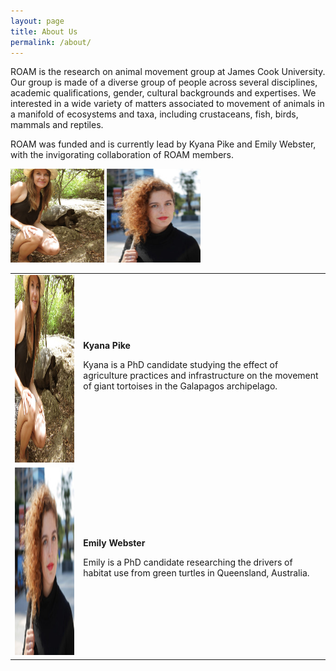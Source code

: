 ```yaml
---
layout: page
title: About Us
permalink: /about/
---
```


ROAM is the research on animal movement group at James Cook University. Our group is made of a diverse group of people across several disciplines, academic qualifications, gender, cultural backgrounds and expertises. We interested in a wide variety of matters associated to movement of animals in a manifold of ecosystems and taxa, including crustaceans, fish, birds, mammals and reptiles.

ROAM was funded and is currently lead by Kyana Pike and Emily Webster, with the invigorating collaboration of ROAM members.  


<img src="images/people/kp.jpg" width="150" height="150">

<img src="images/people/ew.jpg" width="150" height="150">


<table>
  <tr>
    <td> <img src="images/people/kp.jpg"  alt="Kyana Pike" width = 300px height = 300px ></td>
    <td>
        <b>Kyana Pike</b>
        <p>Kyana is a PhD candidate studying the effect of agriculture practices and infrastructure on the movement of giant tortoises in the Galapagos archipelago.</p>
    </td>
   </tr> 
   <tr>
      <td><img src="images/people/ew.jpg" alt="Emily Webster" width = 300px height = 300px></td>
      <td>
        <b>Emily Webster</b>
        <p>Emily is a PhD candidate researching the drivers of habitat use from green turtles in Queensland, Australia.</p>
      </td>
  </tr>
</table>